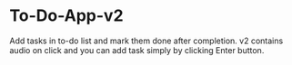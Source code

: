 # To-Do-App-v2
Add tasks in to-do list and mark them done after completion. v2 contains audio on click and you can add task simply by clicking Enter button.
